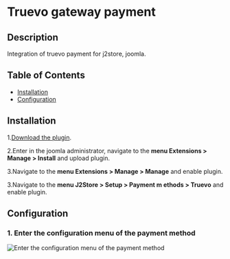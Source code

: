 # Truevo gateway payment

## Description ##
Integration of truevo payment for j2store, joomla.

## Table of Contents

* [Installation](#installation)
* [Configuration](#configuration)

## Installation ##

1.[Download the plugin](https://github.com/saulmoralespa/j2store_truevo/archive/master.zip).

2.Enter in the joomla administrator, navigate to the **menu Extensions > Manage > Install** and upload plugin.

3.Navigate to the **menu Extensions > Manage > Manage** and enable plugin.

3.Navigate to the **menu J2Store > Setup > Payment m
ethods > Truevo** and enable plugin.


## Configuration ##

### 1. Enter the configuration menu of the payment method ###
![Enter the configuration menu of the payment method](https://1.bp.blogspot.com/-NVjgw-z1ie4/XEHPnFRxqJI/AAAAAAAACoc/TssV81tF3HQEDZ6R7vBwvdgDvsWWgMXOACLcBGAs/s1600/truevo.png)